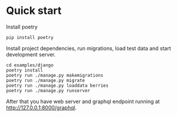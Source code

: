 # Quick start

Install poetry

```shell
pip install poetry
```

Install project dependencies, run migrations, load test data and start development server.

```shell
cd examples/django
poetry install
poetry run ./manage.py makemigrations
poetry run ./manage.py migrate
poetry run ./manage.py loaddata berries
poetry run ./manage.py runserver
```

After that you have web server and graphql endpoint running at http://127.0.0.1:8000/graphql.
